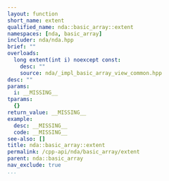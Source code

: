 ```yaml
---
layout: function
short_name: extent
qualified_name: nda::basic_array::extent
namespaces: [nda, basic_array]
includer: nda/nda.hpp
brief: ""
overloads:
  long extent(int i) noexcept const:
    desc: ""
    source: nda/_impl_basic_array_view_common.hpp
desc: ""
params:
  i: __MISSING__
tparams:
  {}
return_value: __MISSING__
example:
  desc: __MISSING__
  code: __MISSING__
see-also: []
title: nda::basic_array::extent
permalink: /cpp-api/nda/basic_array/extent
parent: nda::basic_array
nav_exclude: true
...
```


